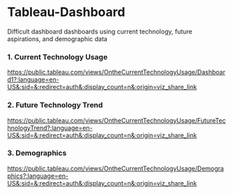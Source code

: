 # Tableau-Dashboard
Difficult dashboard dashboards using current technology, future aspirations, and demographic data
### 1. **Current Technology Usage**
https://public.tableau.com/views/OntheCurrentTechnologyUsage/Dashboard1?:language=en-US&:sid=&:redirect=auth&:display_count=n&:origin=viz_share_link
### 2. **Future Technology Trend**
https://public.tableau.com/views/OntheCurrentTechnologyUsage/FutureTechnologyTrend?:language=en-US&:sid=&:redirect=auth&:display_count=n&:origin=viz_share_link
### 3. **Demographics**
https://public.tableau.com/views/OntheCurrentTechnologyUsage/Demographics?:language=en-US&:sid=&:redirect=auth&:display_count=n&:origin=viz_share_link
